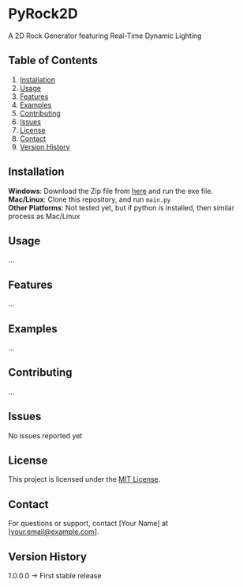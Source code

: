 # PyRock2D
A 2D Rock Generator featuring Real-Time Dynamic Lighting

## Table of Contents

1. [Installation](#installation)
2. [Usage](#usage)
3. [Features](#features)
4. [Examples](#examples)
5. [Contributing](#contributing)
6. [Issues](#issues)
7. [License](#license)
8. [Contact](#contact)
8. [Version History](#version-history)

## Installation

**Windows**: Download the Zip file from [here](https://tank-king.itch.io/PyRock2D) and run the exe file.<br>
**Mac/Linux**: Clone this repository, and run `main.py`<br>
**Other Platforms**: Not tested yet, but if python is installed, then similar process as Mac/Linux

## Usage

...

## Features

...

## Examples

...

## Contributing

...

## Issues

No issues reported yet

## License

This project is licensed under the [MIT License](LICENSE.md).

## Contact

For questions or support, contact [Your Name] at [your.email@example.com].

## Version History

1.0.0.0 -> First stable release

